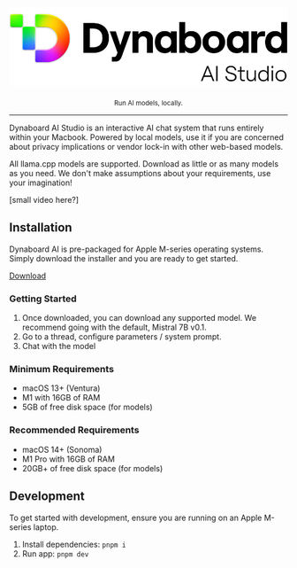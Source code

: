 <div align="center">
  <img alt="Dynaboard AI Studio Logo" src="src/renderer/assets/logo-light.svg" />
  <p></p>
  <p>
    <sub>Run AI models, locally.</sub>
  </p>
</div>

<hr />

Dynaboard AI Studio is an interactive AI chat system that runs entirely within your Macbook. Powered by local models, use it if you are concerned about privacy implications or vendor lock-in with other web-based models.

All llama.cpp models are supported. Download as little or as many models as you need. We don't make assumptions about your requirements, use your imagination!

[small video here?]


## Installation
Dynaboard AI is pre-packaged for Apple M-series operating systems. Simply download the installer and you are ready to get started.

[Download](https://dynaboard.com/ai-studio/Dynaboard-AI-Studio-1.0.0.dmg)

### Getting Started

1. Once downloaded, you can download any supported model. We recommend going with the default, Mistral 7B v0.1.
1. Go to a thread, configure parameters / system prompt.
1. Chat with the model

### Minimum Requirements

* macOS 13+ (Ventura)
* M1 with 16GB of RAM
* 5GB of free disk space (for models)

### Recommended Requirements

* macOS 14+ (Sonoma)
* M1 Pro with 16GB of RAM
* 20GB+ of free disk space (for models)

## Development

To get started with development, ensure you are running on an Apple M-series laptop.

1. Install dependencies: `pnpm i`
1. Run app: `pnpm dev`

